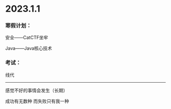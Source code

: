 # 2023.1.1

### 寒假计划：

安全——CatCTF坐牢

Java——Java核心技术

### 考试：

线代

------

感觉不好的事情会发生（长期）

成功有无数种 而失败只有我一种

